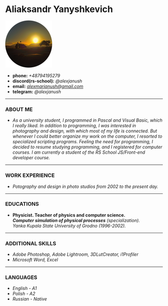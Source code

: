 # **Aliaksandr Yanyshkevich** 
![avatar](/img/avatar.png)  

- **phone:** *+48794195279*
- **discord(rs-school):** *@alexjanush*
- **email:** *alexmarianush@gmail.com*
- **telegram:** *@alexjanush*

---

### ABOUT ME

- *As a university student, I programmed in Pascal and Visual Basic, which I really liked. In addition to programming, I was interested in photography and design, with which most of my life is connected. But whenever I could better organize my work on the computer, I resorted to specialized scripting programs. Feeling the need for programming, I decided to resume studying programming, and I registered for computer courses. I am currently a student of the RS School JS/Front-end developer course.*

---

### WORK EXPERIENCE

- *Potography and design in photo studios from 2002 to the present day.*

---

### EDUCATIONS

- **Physicist. Teacher of physics and computer science.**  
***Computer simulation of physical processes*** *(specialization).*  
*Yanka Kupala State University of Grodno (1996-2002).*

---

### ADDITIONAL SKILLS

- *Adobe Photoshop, Adobe Lightroom, 3DLutCreator, i1Profiler*
- *Microsoft Word, Excel*

---

### LANGUAGES

- *English - A1*
- *Polish - A2*
- *Russian - Native*